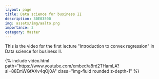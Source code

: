 ```yaml
---
layout: page
title: Data science for business II
description: 30E03500
img: assets/img/aalto.png
importance: 2
category: Master
---
```


This is the video for the first lecture "Introduction to convex regression" in Data science for business II.

<div class="row mt-3">
    <div class="col-sm mt-3 mt-md-0">
        {% include video.html path="https://www.youtube.com/embed/a8rd2THamLA?si=88EmWGfAXv4qOj0A" class="img-fluid rounded z-depth-1" %}
    </div>
</div>